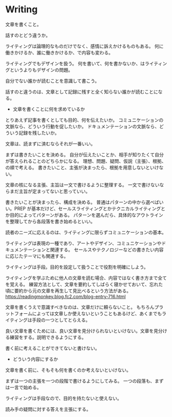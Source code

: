 # Writing

文章を書くこと。

話すのとどう違うか。

ライティングは論理的なものだけでなく、感情に訴えかけるものもある。
何に働きかけるか、誰に働きかけるか、で内容も変わる。

ライティングでもデザインを扱う。
何を書いて、何を書かないか、はライティングというよりもデザインの問題。

自分でない誰かが読むことを意識して書こう。

話すのと違うのは、文章として記録に残すと全く知らない誰かが読むことになる。

- 文章を書くことに何を求めているか

とりあえず記事を書くとしても目的、何を伝えたいか。
コミュニケーションの文脈なら、どういう行動を促したいか。
ドキュメンテーションの文脈なら、どういう記録を残したいか。

文章は、読まずに済むならそれが一番いい。

まずは書きたいことを決める。
自分が伝えたいことか、相手が知りたくて自分が答えられることのどちらかになる。
理想、問題、疑問、仮説（主張）、根拠、の順で考える。
書きたいこと、主張が決まったら、根拠を用意しないといけない。

文章の核になる主張、主旨は一文で書けるように整理する。
一文で書けないならまだ主旨が定まってないと思っていい。

書きたいことが決まったら、構成を決める。
普通はパターンの中から選べばいい。PREP が基本だけど、セールスライティングとかテクニカルライティングとか目的によってパターンがある。
パターンを選んだら、具体的なアウトラインを整理してから各段落を書き始めるといい。

読者のニーズに応えるのは、ライティングに限らずコミュニケーションの基本。

ライティングは表現の一種であり、アートやデザイン、コミュニケーションやドキュメンテーションと関連する。
セールスやテクノロジーなどの書きたい内容に応じたテーマにも関連する。

ライティングは手段。目的を設定して扱うことで役割を明確にしよう。

ライティングを学ぶために他人の文章を読む場合、内容ではなく書き方まで全てを覚える。
練習方法として、文章を要約してしばらく寝かせておいて、忘れた頃に要約から元の文章を再生して見比べるという方法がある。
https://readingmonkey.blog.fc2.com/blog-entry-716.html

文章を書くうえで意識すべきなのは、文章だけに頼らないこと。
もちろんプラットフォームによっては文章しか使えないということもあるけど、あくまでもライティングは手段の一つとしてとらえる。

良い文章を書くためには、良い文章を見分けられないといけない。文章を見分ける練習をする。説明できるようにする。

書く前に考えることができてないと書けない。

- どういう内容にするか

文章を書く前に、そもそも何を書くのか考えないといけない。

まずは一つの主張を一つの段階で書けるようにしてみる。
一つの段落も、まずは一言で始める。

ライティングは手段なので、目的を持たないと使えない。

読み手の疑問に対する答えを主張にする。
